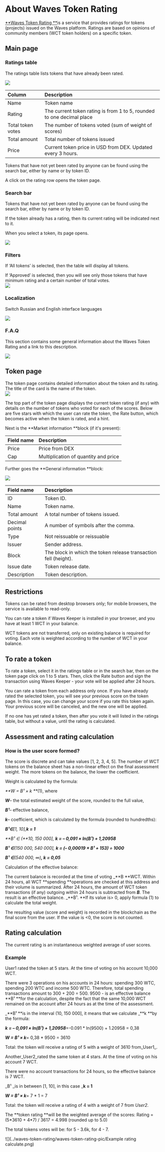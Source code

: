 # About Waves Token Rating

[**Waves Token Rating **](https://tokenrating.wavesexplorer.com/)is a service that provides ratings for tokens \(projects\) issued on the Waves platform. Ratings are based on opinions of community members \(WCT token holders\) on a specific token.

## Main page

### Ratings table

The ratings table lists tokens that have already been rated.

![](../waves-token-rating/waves-token-rating-pic/image2019-4-29_13-54-54.png)

| Column | **Description** |
| :--- | :--- |
| Name | Token name |
| Rating | The current token rating is from 1 to 5, rounded to one decimal place |
| Total token votes | The number of tokens voted \(sum of weight of scores\) |
| Total amount | Total number of tokens issued |
| Price | Current token price in USD from DEX. Updated every 3 hours. |

Tokens that have not yet been rated by anyone can be found using the search bar, either by name or by token ID.

A click on the rating row opens the token page.

### Search bar

Tokens that have not yet been rated by anyone can be found using the search bar, either by name or by token ID.

If the token already has a rating, then its current rating will be indicated next to it.

When you select a token, its page opens.

![](../waves-token-rating/waves-token-rating-pic/image2019-4-29_13-52-49.png)

### Filters

If ‘All tokens’ is selected, then the table will display all tokens.

If ‘Approved’ is selected, then you will see only those tokens that have minimum rating and a certain number of total votes.  
![](../waves-token-rating/waves-token-rating-pic/image2019-4-29_13-53-29.png)

### Localization

Switch Russian and English interface languages

![](../waves-token-rating/waves-token-rating-pic/image2019-4-29_13-55-58.png)

### F.A.Q

This section contains some general information about the Waves Token Rating and a link to this description.

![](../waves-token-rating/waves-token-rating-pic/image2019-4-29_13-55-28.png)

## Token page

The token page contains detailed information about the token and its rating. The title of the card is the name of the token.  
![](../waves-token-rating/waves-token-rating-pic/image2019-4-29_14-2-35.png)

The top part of the token page displays the current token rating \(if any\) with details on the number of tokens who voted for each of the scores. Below are five stars with which the user can rate the token, the Rate button, which becomes active when the token is rated, and a hint.

Next is the **Market information **block \(if it's present\):

| Field name | Description |
| :--- | :--- |
| Price | Price from DEX |
| Cap | Multiplication of quantity and price |

Further goes the **General information **block:

![](../waves-token-rating/waves-token-rating-pic/image2019-4-29_14-3-8.png)

| Field name | Description |
| :--- | :--- |
| ID | Token ID. |
| Name | Token name. |
| Total amount | A total number of tokens issued. |
| Decimal points | A number of symbols after the comma. |
| Type | Not reissuable or reissuable |
| Issuer | Sender address. |
| Block | The block in which the token release transaction fell \(height\). |
| Issue date | Token release date. |
| Description | Token description. |

## Restrictions

Tokens can be rated from desktop browsers only; for mobile browsers, the service is available to read-only.

You can rate a token if Waves Keeper is installed in your browser, and you have at least 1 WCT in your balance.

WCT tokens are not transferred, only on existing balance is required for voting. Each vote is weighted according to the number of WCT in your balance.

## To rate a token

To rate a token, select it in the ratings table or in the search bar, then on the token page click on 1 to 5 stars. Then, click the Rate button and sign the transaction using Waves Keeper - your vote will be applied after 24 hours.

You can rate a token from each address only once. If you have already rated the selected token, you will see your previous score on the token page. In this case, you can change your score if you rate this token again. Your previous score will be canceled, and the new one will be applied.

If no one has yet rated a token, then after you vote it will listed in the ratings table, but without a value, until the rating is calculated.

## Assessment and rating calculation 

### How is the user score formed? 

The score is discrete and can take values \[1, 2, 3, 4, 5\]. The number of WCT tokens on the balance sheet has a non-linear effect on the final assessment weight. The more tokens on the balance, the lower the coefficient.

Weight is calculated by the formula:

_**W = B¹ × k  **_\(1\), where

_**W**_– the total estimated weight of the score, rounded to the full value,

_**B¹**_– effective balance,

_**k**_– coefficient, which is calculated by the formula \(rounded to hundredths\):

_**B¹∈**\[1, 10\],**k = 1**_

_**B¹ ∈ \(**10, 150 000\], **k = – 0,091 × ln\(B¹\) + 1,20958**_

_**B¹ ∈**\(150 000, 540 000\], **k = \(– 0,00019 × B¹ + 153\) ÷ 1000**_

_**B¹ ∈**\(540 000, ∞\)**, k = 0,05**_

Calculation of the effective balance:

The current balance is recorded at the time of voting _**B **WCT. Within 24 hours, all WCT **spending **operations are checked at this address and their volume is summarized. After 24 hours, the amount of WCT token transactions \(if any\) outgoing within 24 hours is subtracted from _**B**_. The result is an effective balance. _**B¹. **If its value is&gt; 0, apply formula \(1\) to calculate the total weight.

The resulting value \(score and weight\) is recorded in the blockchain as the final score from the user. If the value is &lt;0, the score is not counted.

## Rating calculation 

The current rating is an instantaneous weighted average of user scores.

### Example 
User1 rated the token at 5 stars. At the time of voting on his account 10,000 WCT.

There were 3 operations on his accounts in 24 hours: spending 300 WTC, spending 200 WTC and income 500 WTC. Therefore, total spending transactions amount to 300 + 200 = 500. 9500 - is an effective balance **B¹ **for the calculation, despite the fact that the same 10,000 WCT remained on the account after 24 hours as at the time of the assessment.

_**B¹ **is in the interval \(10, 150 000\], it means that we calculate _**k **by the formula:

_**k = – 0,091 × ln\(B¹\) + 1,20958**_=-0.091 \* ln\(9500\) + 1.20958 = 0,38

_**W = B¹ × k**_= 0,38 \* 9500 = 3610

Total: the token will receive a rating of 5 with a weight of 3610 from_User1_.

Another\_User2\_rated the same token at 4 stars. At the time of voting on his account 7 WCT.

There were no account transactions for 24 hours, so the effective balance is 7 WCT.

_B¹  \_is in between \[1, 10\], in this case _**k = 1**

_**W = B¹ × k**_= 7 \* 1 = 7

Total: the token will receive a rating of 4 with a weight of 7 from _User2._

The **token rating **will be the weighted average of the scores: Rating = \(5\*3610 + 4\*7\) / 3617 = 4.998 \(rounded up to 5.0\)

The total tokens votes will be: for 5 - 3.6k, for 4 - 7.

![](../waves-token-rating/waves-token-rating-pic/Example rating calculate.png)

